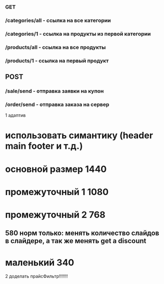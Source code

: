 
### GET
### /categories/all - ссылка на все категории
### /categories/1   - ссылка на продукты из первой категории
### /products/all   - ссылка на все продукты
### /products/1     - ссылка на первый продукт

## POST
### /sale/send      - отправка заявки на купон
### /order/send     - отправка заказа на сервер
1 адаптив
# использовать симантику (header main footer и т.д.)
# основной размер 1440
# промежуточный 1 1080
# промежуточный 2 768
## 580 норм только: менять количество слайдов в слайдере, а так же менять get a discount
# маленький 340
2 доделать прайсФильтр!!!!!!!